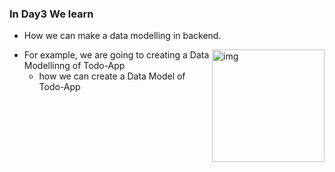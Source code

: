 ### In Day3 We learn 

* How we can make a data modelling in backend.

<img align="right" alt="img" height="180px" src="https://app.eraser.io/workspace/RKoTrPHmZ8dOnaCimyMWf" />


* For example, we are going to creating a Data Modellinng of Todo-App
    * how we can create a Data Model of Todo-App


